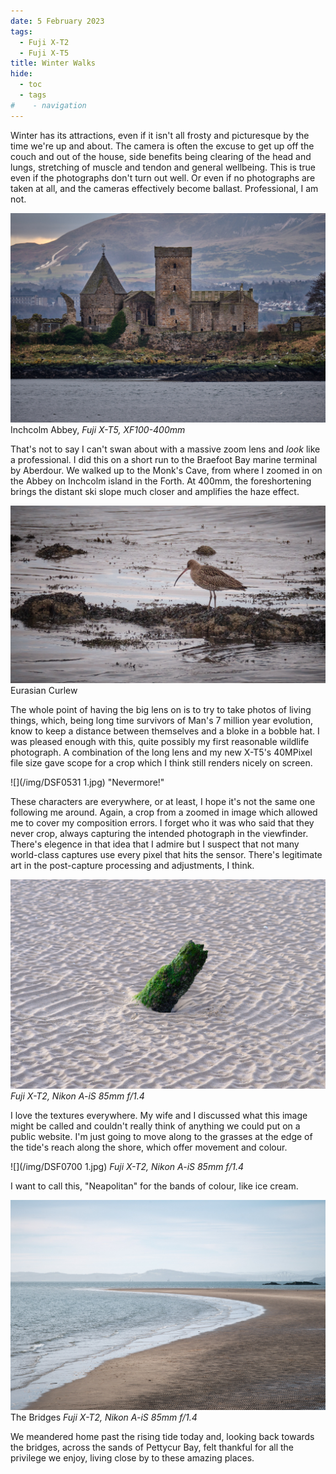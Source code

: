 ```yaml
---
date: 5 February 2023
tags:
  - Fuji X-T2
  - Fuji X-T5
title: Winter Walks
hide:
  - toc
  - tags
#    - navigation
---
```


Winter has its attractions, even if it isn't all frosty and picturesque by the time we're up and about. The camera is often the excuse to get up off the couch and out of the house, side benefits being clearing of the head and lungs, stretching of muscle and tendon and general wellbeing. This is true even if the photographs don't turn out well. Or even if no photographs are taken at all, and the cameras effectively become ballast. Professional, I am not.

![](/img/DSF0457.jpg)
Inchcolm Abbey, *Fuji X-T5, XF100-400mm*

That's not to say I can't swan about with a massive zoom lens and *look* like a professional. I did this on a short run to the Braefoot Bay marine terminal by Aberdour. We walked up to the Monk's Cave, from where I zoomed in on the Abbey on Inchcolm island in the Forth. At 400mm, the foreshortening brings the distant ski slope much closer and amplifies the haze effect.

![](/img/DSF0520.jpg)
Eurasian Curlew

The whole point of having the big lens on is to try to take photos of living things, which, being long time survivors of Man's 7 million year evolution, know to keep a distance between themselves and a bloke in a bobble hat. I was pleased enough with this, quite possibly my first reasonable wildlife photograph. A combination of the long lens and my new X-T5's 40MPixel file size gave scope for a crop which I think still renders nicely on screen.

![](/img/DSF0531 1.jpg)
"Nevermore!"

These characters are everywhere, or at least, I hope it's not the same one following me around. Again, a crop from a zoomed in image which allowed me to cover my composition errors. I forget who it was who said that they never crop, always capturing the intended photograph in the viewfinder. There's elegence in that idea that I admire but I suspect that not many world-class captures use every pixel that hits the sensor. There's legitimate art in the post-capture processing and adjustments, I think. 

![](/img/DSF0698.jpg)
*Fuji X-T2, Nikon A-iS 85mm f/1.4*

I love the textures everywhere. My wife and I discussed what this image might be called and couldn't really think of anything we could put on a public website. I'm just going to move along to the grasses at the edge of the tide's reach along the shore, which offer movement and colour.

![](/img/DSF0700 1.jpg)
*Fuji X-T2, Nikon A-iS 85mm f/1.4*

I want to call this, "Neapolitan" for the bands of colour, like ice cream.

![](/img/DSF0704.jpg)
The Bridges *Fuji X-T2, Nikon A-iS 85mm f/1.4*

We meandered home past the rising tide today and, looking back towards the bridges, across the sands of Pettycur Bay, felt thankful for all the privilege we enjoy, living close by to these amazing places. 